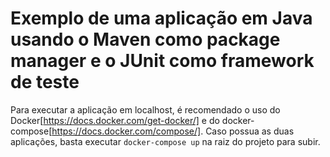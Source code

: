 # Exemplo de uma aplicação em Java usando o Maven como package manager e o JUnit como framework de teste

Para executar a aplicação em localhost, é recomendado o uso do Docker[https://docs.docker.com/get-docker/] e do docker-compose[https://docs.docker.com/compose/]. Caso possua as duas aplicações, basta executar `docker-compose up` na raiz do projeto para subir.
